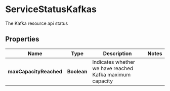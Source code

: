 

# ServiceStatusKafkas

The Kafka resource api status

## Properties

Name | Type | Description | Notes
------------ | ------------- | ------------- | -------------
**maxCapacityReached** | **Boolean** | Indicates whether we have reached Kafka maximum capacity | 



